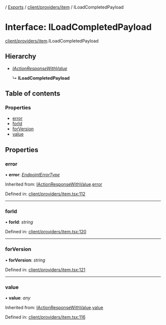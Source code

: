 [](../README.md) / [Exports](../modules.md) / [client/providers/item](../modules/client_providers_item.md) / ILoadCompletedPayload

# Interface: ILoadCompletedPayload

[client/providers/item](../modules/client_providers_item.md).ILoadCompletedPayload

## Hierarchy

* [*IActionResponseWithValue*](client_providers_item.iactionresponsewithvalue.md)

  ↳ **ILoadCompletedPayload**

## Table of contents

### Properties

- [error](client_providers_item.iloadcompletedpayload.md#error)
- [forId](client_providers_item.iloadcompletedpayload.md#forid)
- [forVersion](client_providers_item.iloadcompletedpayload.md#forversion)
- [value](client_providers_item.iloadcompletedpayload.md#value)

## Properties

### error

• **error**: [*EndpointErrorType*](../modules/base_errors.md#endpointerrortype)

Inherited from: [IActionResponseWithValue](client_providers_item.iactionresponsewithvalue.md).[error](client_providers_item.iactionresponsewithvalue.md#error)

Defined in: [client/providers/item.tsx:112](https://github.com/onzag/itemize/blob/11a98dec/client/providers/item.tsx#L112)

___

### forId

• **forId**: *string*

Defined in: [client/providers/item.tsx:120](https://github.com/onzag/itemize/blob/11a98dec/client/providers/item.tsx#L120)

___

### forVersion

• **forVersion**: *string*

Defined in: [client/providers/item.tsx:121](https://github.com/onzag/itemize/blob/11a98dec/client/providers/item.tsx#L121)

___

### value

• **value**: *any*

Inherited from: [IActionResponseWithValue](client_providers_item.iactionresponsewithvalue.md).[value](client_providers_item.iactionresponsewithvalue.md#value)

Defined in: [client/providers/item.tsx:116](https://github.com/onzag/itemize/blob/11a98dec/client/providers/item.tsx#L116)
